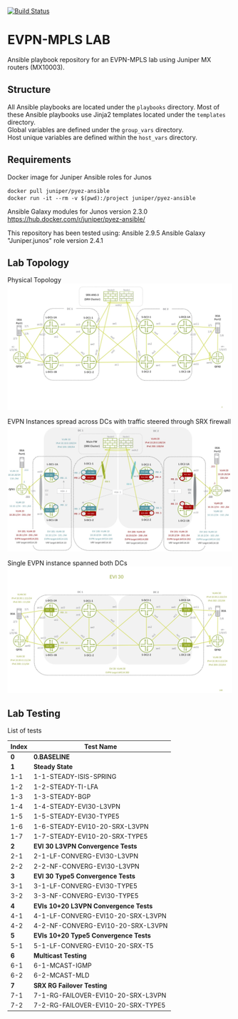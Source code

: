 [![Build Status](https://travis-ci.org/tplisson/evpn-mpls-lab.svg?branch=master)](https://travis-ci.org/tplisson/evpn-mpls-lab)

# EVPN-MPLS LAB
Ansible playbook repository for an EVPN-MPLS lab using Juniper MX routers (MX10003).

## Structure
All Ansible playbooks are located under the `playbooks` directory.
Most of these Ansible playbooks use Jinja2 templates located under the `templates` directory.\
Global variables are defined under the `group_vars` directory.\
Host unique variables are defined within the `host_vars` directory.

## Requirements
Docker image for Juniper Ansible roles for Junos
```
docker pull juniper/pyez-ansible
docker run -it --rm -v $(pwd):/project juniper/pyez-ansible
```
Ansible Galaxy modules for Junos version 2.3.0
https://hub.docker.com/r/juniper/pyez-ansible/

This repository has been tested using:
Ansible 2.9.5
Ansible Galaxy "Juniper.junos" role  version 2.4.1


## Lab Topology
Physical Topology
![Image1 of lab topology](https://github.com/tplisson/evpn-mpls-lab/blob/master/lab-topology-1.jpg)

EVPN Instances spread across DCs with traffic steered through SRX firewall
![Image2 of lab topology](https://github.com/tplisson/evpn-mpls-lab/blob/master/lab-topology-2.jpg)

Single EVPN instance spanned both DCs
![Image2 of lab topology](https://github.com/tplisson/evpn-mpls-lab/blob/master/lab-topology-3.jpg)

## Lab Testing
List of tests

Index	| Test Name
--- | --- 
**0** | **0.BASELINE**
**1**	| **Steady State**
1-1	| 1-1-STEADY-ISIS-SPRING
1-2	| 1-2-STEADY-TI-LFA
1-3	| 1-3-STEADY-BGP
1-4	| 1-4-STEADY-EVI30-L3VPN
1-5	| 1-5-STEADY-EVI30-TYPE5
1-6	| 1-6-STEADY-EVI10-20-SRX-L3VPN
1-7	| 1-7-STEADY-EVI10-20-SRX-TYPE5
**2**	| **EVI 30 L3VPN Convergence Tests**
2-1	| 	2-1-LF-CONVERG-EVI30-L3VPN
2-2	| 	2-2-NF-CONVERG-EVI30-L3VPN
**3** |	**EVI 30 Type5 Convergence Tests**
3-1	| 	3-1-LF-CONVERG-EVI30-TYPE5
3-2	| 	3-3-NF-CONVERG-EVI30-TYPE5
**4** |	**EVIs 10+20 L3VPN Convergence Tests**
4-1	| 	4-1-LF-CONVERG-EVI10-20-SRX-L3VPN
4-2	| 	4-2-NF-CONVERG-EVI10-20-SRX-L3VPN
**5** |	**EVIs 10+20 Type5 Convergence Tests**
5-1	| 	5-1-LF-CONVERG-EVI10-20-SRX-T5
**6** |	**Multicast Testing**
6-1	| 	6-1-MCAST-IGMP
6-2	| 	6-2-MCAST-MLD
**7** |	**SRX RG Failover Testing**
7-1 |   7-1-RG-FAILOVER-EVI10-20-SRX-L3VPN
7-2 |   7-2-RG-FAILOVER-EVI10-20-SRX-TYPE5
